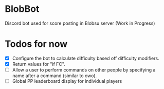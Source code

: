 # BlobBot

Discord bot used for score posting in Blobsu server (Work in Progress)

# Todos for now

- [x] Configure the bot to calculate difficulty based off difficulty modifiers.
- [x] Return values for "if FC".
- [ ] Allow a user to perform commands on other people by specifying a name after a command (similar to owo).
- [ ] Global PP leaderboard display for individual players
